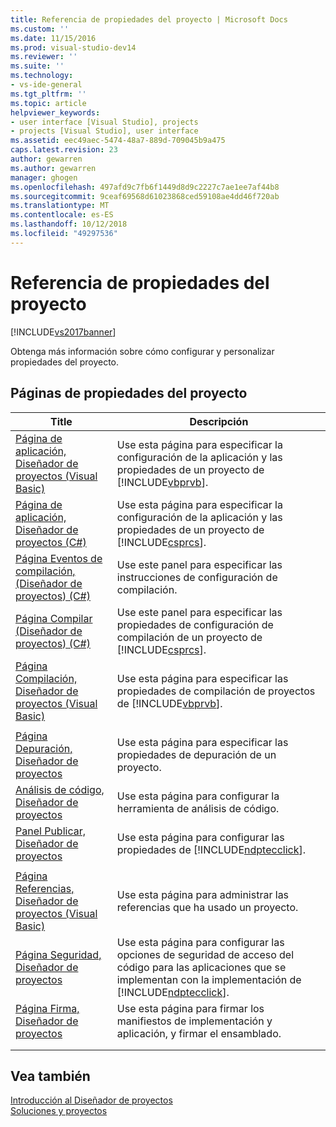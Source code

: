 ```yaml
---
title: Referencia de propiedades del proyecto | Microsoft Docs
ms.custom: ''
ms.date: 11/15/2016
ms.prod: visual-studio-dev14
ms.reviewer: ''
ms.suite: ''
ms.technology:
- vs-ide-general
ms.tgt_pltfrm: ''
ms.topic: article
helpviewer_keywords:
- user interface [Visual Studio], projects
- projects [Visual Studio], user interface
ms.assetid: eec49aec-5474-48a7-889d-709045b9a475
caps.latest.revision: 23
author: gewarren
ms.author: gewarren
manager: ghogen
ms.openlocfilehash: 497afd9c7fb6f1449d8d9c2227c7ae1ee7af44b8
ms.sourcegitcommit: 9ceaf69568d61023868ced59108ae4dd46f720ab
ms.translationtype: MT
ms.contentlocale: es-ES
ms.lasthandoff: 10/12/2018
ms.locfileid: "49297536"
---
```

# <a name="project-properties-reference"></a>Referencia de propiedades del proyecto
[!INCLUDE[vs2017banner](../../includes/vs2017banner.md)]

  
Obtenga más información sobre cómo configurar y personalizar propiedades del proyecto.  
  
## <a name="project-properties-pages"></a>Páginas de propiedades del proyecto  
  
|Title|Descripción|  
|-----------|-----------------|  
|[Página de aplicación, Diseñador de proyectos (Visual Basic)](../../ide/reference/application-page-project-designer-visual-basic.md)|Use esta página para especificar la configuración de la aplicación y las propiedades de un proyecto de [!INCLUDE[vbprvb](../../includes/vbprvb-md.md)].|  
|[Página de aplicación, Diseñador de proyectos (C#)](../../ide/reference/application-page-project-designer-csharp.md)|Use esta página para especificar la configuración de la aplicación y las propiedades de un proyecto de [!INCLUDE[csprcs](../../includes/csprcs-md.md)].|  
|[Página Eventos de compilación, (Diseñador de proyectos) (C#)](../../ide/reference/build-events-page-project-designer-csharp.md)|Use este panel para especificar las instrucciones de configuración de compilación.|  
|[Página Compilar (Diseñador de proyectos) (C#)](../../ide/reference/build-page-project-designer-csharp.md)|Use este panel para especificar las propiedades de configuración de compilación de un proyecto de [!INCLUDE[csprcs](../../includes/csprcs-md.md)].|  
|[Página Compilación, Diseñador de proyectos (Visual Basic)](../../ide/reference/compile-page-project-designer-visual-basic.md)|Use esta página para especificar las propiedades de compilación de proyectos de [!INCLUDE[vbprvb](../../includes/vbprvb-md.md)].|  
|||  
|[Página Depuración, Diseñador de proyectos](../../ide/reference/debug-page-project-designer.md)|Use esta página para especificar las propiedades de depuración de un proyecto.|  
|[Análisis de código, Diseñador de proyectos](../../ide/reference/code-analysis-project-designer.md)|Use esta página para configurar la herramienta de análisis de código.|  
|[Panel Publicar, Diseñador de proyectos](../../ide/reference/publish-page-project-designer.md)|Use esta página para configurar las propiedades de [!INCLUDE[ndptecclick](../../includes/ndptecclick-md.md)].|  
|||  
|[Página Referencias, Diseñador de proyectos (Visual Basic)](../../ide/reference/references-page-project-designer-visual-basic.md)|Use esta página para administrar las referencias que ha usado un proyecto.|  
|[Página Seguridad, Diseñador de proyectos](../../ide/reference/security-page-project-designer.md)|Use esta página para configurar las opciones de seguridad de acceso del código para las aplicaciones que se implementan con la implementación de [!INCLUDE[ndptecclick](../../includes/ndptecclick-md.md)].|  
|[Página Firma, Diseñador de proyectos](../../ide/reference/signing-page-project-designer.md)|Use esta página para firmar los manifiestos de implementación y aplicación, y firmar el ensamblado.|  
|||  
|||  
  
## <a name="see-also"></a>Vea también  
 [Introducción al Diseñador de proyectos](http://msdn.microsoft.com/en-us/898dd854-c98d-430c-ba1b-a913ce3c73d7)   
 [Soluciones y proyectos](../../ide/solutions-and-projects-in-visual-studio.md)



